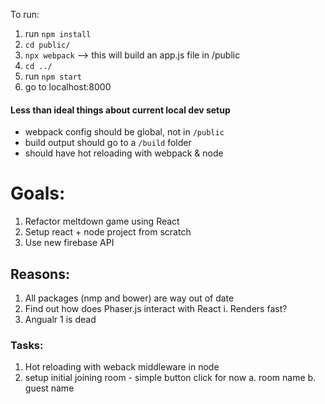 To run:

1. run `npm install`
2. `cd public/`
3. `npx webpack` --> this will build an app.js file in /public
4. `cd ../`
5. run `npm start`
6. go to localhost:8000

#### Less than ideal things about current local dev setup

- webpack config should be global, not in `/public`
- build output should go to a `/build` folder
- should have hot reloading with webpack & node

# Goals:

1. Refactor meltdown game using React
2. Setup react + node project from scratch
3. Use new firebase API

## Reasons:

1. All packages (nmp and bower) are way out of date
2. Find out how does Phaser.js interact with React
   i. Renders fast?
3. Angualr 1 is dead

### Tasks:

1. Hot reloading with weback middleware in node
1. setup initial joining room - simple button click for now
   a. room name
   b. guest name
